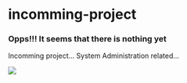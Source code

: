 # incomming-project

### Opps!!! It seems that there is nothing yet

Incomming project... System Administration related...

<img src="https://external-content.duckduckgo.com/iu/?u=https%3A%2F%2F4.bp.blogspot.com%2F-wTnfhSwhbPA%2FVXt0LMN7o4I%2FAAAAAAAAFcI%2FedBaI3rJHjg%2Fs640%2Ftotoro-14-ultima-imagen.jpg&f=1&nofb=1&ipt=c40b3e0b74da86c014d00c10a3ded8be095717f291256ba3a7ad2e60150166d4&ipo=images"/>
